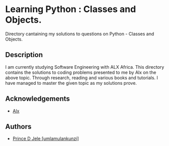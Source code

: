 # Learning Python : Classes and Objects.

Directory cantaining my solutions to questions on Python - Classes and Objects.

## Description

I am currently studying Software Engineering with ALX Africa. This directory
contains the solutions to coding problems presented to me by Alx on the above topic. Through research, reading and various books and tutorials. I have managed to master the given topic as my solutions prove.


## Acknowledgements
- [Alx](https://www.alxafrica.com/)

## Authors
- [Prince D Jele [umlamulankunzi]](https://www.github.com/umlamulankunzi)

